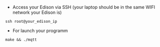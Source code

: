 * Access your Edison via SSH (your laptop should be in the same WIFI network your Edison is)
```
ssh root@your_edison_ip
```

* For launch your programm 
```
make && ./mqtt
``` 